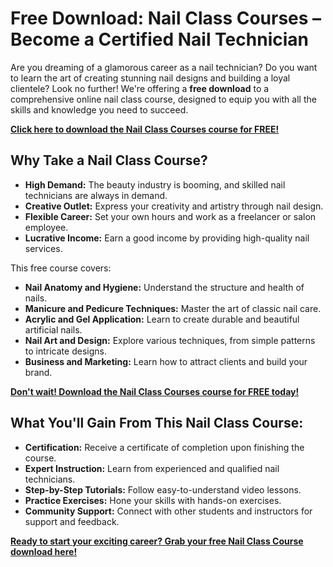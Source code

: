# Free Download: Nail Class Courses – Become a Certified Nail Technician

Are you dreaming of a glamorous career as a nail technician? Do you want to learn the art of creating stunning nail designs and building a loyal clientele? Look no further! We're offering a **free download** to a comprehensive online nail class course, designed to equip you with all the skills and knowledge you need to succeed.

[**Click here to download the Nail Class Courses course for FREE!**](https://udemywork.com/nail-class-courses)

## Why Take a Nail Class Course?

*   **High Demand:** The beauty industry is booming, and skilled nail technicians are always in demand.
*   **Creative Outlet:** Express your creativity and artistry through nail design.
*   **Flexible Career:** Set your own hours and work as a freelancer or salon employee.
*   **Lucrative Income:** Earn a good income by providing high-quality nail services.

This free course covers:

*   **Nail Anatomy and Hygiene:** Understand the structure and health of nails.
*   **Manicure and Pedicure Techniques:** Master the art of classic nail care.
*   **Acrylic and Gel Application:** Learn to create durable and beautiful artificial nails.
*   **Nail Art and Design:** Explore various techniques, from simple patterns to intricate designs.
*   **Business and Marketing:** Learn how to attract clients and build your brand.

[**Don't wait! Download the Nail Class Courses course for FREE today!**](https://udemywork.com/nail-class-courses)

## What You'll Gain From This Nail Class Course:

*   **Certification:** Receive a certificate of completion upon finishing the course.
*   **Expert Instruction:** Learn from experienced and qualified nail technicians.
*   **Step-by-Step Tutorials:** Follow easy-to-understand video lessons.
*   **Practice Exercises:** Hone your skills with hands-on exercises.
*   **Community Support:** Connect with other students and instructors for support and feedback.

[**Ready to start your exciting career? Grab your free Nail Class Course download here!**](https://udemywork.com/nail-class-courses)
